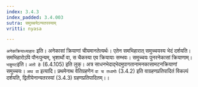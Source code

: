 ```yaml
---
index: 3.4.3
index_padded: 3.4.003
sutra: समुच्चयेऽन्यतरस्याम्
vritti: nyasa

---
```

`अनेकक्रियाध्याहारः` इति। अनेकासां क्रियाणां चीयमानतेत्यर्थः। एतेन समभिहारात् समुच्चयस्य भेदं दर्शयति। समभिहारोऽपि पौनःपुन्यम्, भृशार्थो वा, स चैकस्या एव क्रियायाः सम्भवः। समुच्चयः पुनरनेकासां क्रियाणाम्।
`भाष्ट्रमट`इति। `अतो हेः` (6.4.105) इति लुक्। अत्र साधनभेदाद्भेदमुपागतानामनकासामटनक्रियाणां समुच्चयः।
`अथ वा` इत्यादि। प्रथमेनाथ वेतिग्रहणेन `वा च तध्वमोः` (3.4.2) इति वाग्रहणप्रतिपादितं विकल्पं दर्शयति, द्वितीयेनान्यतरस्यां (3.4.3) ग्रहणप्रतिपादितम्।।
